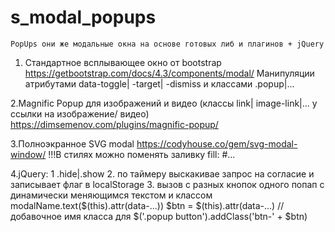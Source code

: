 # s_modal_popups
	PopUps они же модальные окна на основе готовых либ и плагинов + jQuery

1. Стандартное всплывающее окно от bootstrap
https://getbootstrap.com/docs/4.3/components/modal/
	Манипуляции атрибутами data-toggle| -target| -dismiss и классами .popup|...

2.Magnific Popup для изображений и видео (классы link| image-link|... у ссылки на изображение/ видео)
https://dimsemenov.com/plugins/magnific-popup/

3.Полноэкранное SVG modal 
	https://codyhouse.co/gem/svg-modal-window/
!!!В стилях можно поменять заливку fill: #...

4.jQuery:
	1 .hide|.show
	2. по таймеру выскакивае запрос на согласие и записывает флаг в localStorage
	3. вызов с разных кнопок одного попап с динамически меняющимся текстом и классом
  modalName.text($(this).attr(data-...))
  $btn = $(this).attr(data-...) // добавочное имя класса для 
  $('.popup button').addClass('btn-' + $btn)

